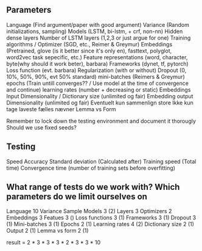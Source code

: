 ## Parameters
Language                (Find argument/paper with good argument)
Variance                (Random initializations, sampling)
Models                  (LSTM, bi-lstm, + crf, non-nn)
Hidden dense layers
Number of LSTM layers   (1,2,3 or just argue for one)
Training algorithms / Optimizer     (SGD, etc., Reimer & Greymur)
Embeddings              (Pretrained, glove (is it better since it's only en), fasttext, polyglot, word2vec task sepecific, etc.)
Feature representations (word, character, byte(why should it work beter), barbara)
Frameworks              (dynet, tf, pytorch)
Loss function           (evt. barbara)
    Regularization      (with or without)
Dropout                 (0, 10%, 50%, 90%, evt 50% standard)
mini-batches            (Reimers & Greymur)
epochs                  (Train untill converges?? / Use model at the time of convergence and continue)
learning rates          (number + decreasing or static)
Embeddings Input Dimensionality / Dictionary size    (unlimited og fair)
Embedding output Dimensionality   (unlimited og fair)
    Eventuelt kun sammenlign store 
    Ikke kun tage laveste fælles nævner
Lemma vs Form

Remember to lock down the testing environment and document it thorougly
Should we use fixed seeds?

## Testing
Speed 
Accuracy
Standard deviation (Calculated after)
Training speed (Total time)
Convergence time (number of training sets before overfitting)



## What range of tests do we work with? Which parameters do we limit ourselves on

Language        10
Variance        Sample
Models          3 (2)
Layers          3
Optimizers      2
Embeddings      3
Featues         3 ()
Loss functions  3 (1)
Frameworks      3 (1)
Dropout         3 (1)
Mini-batches    3 (1)
Epochs          2 (1)
Learning rates  4 (2)
Dictionary size 2 (1)
Output          2 (1)
Lemma vs form   2 (1)

result      =   2 * 3 * 3 * 3 * 2 * 3 * 3 * 10

